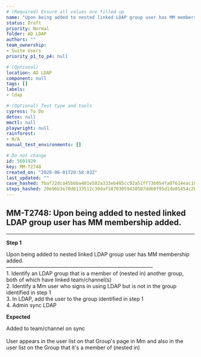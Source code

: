 ```yaml
---
# (Required) Ensure all values are filled up
name: "Upon being added to nested linked LDAP group user has MM membership added."
status: Draft
priority: Normal
folder: AD LDAP
authors: ""
team_ownership: 
- Suite Users
priority_p1_to_p4: null

# (Optional)
location: AD LDAP
component: null
tags: []
labels: 
- ldap

# (Optional) Test type and tools
cypress: To Do
detox: null
mmctl: null
playwright: null
rainforest: 
- N/A
manual_test_environments: []

# Do not change
id: 5601920
key: MM-T2748
created_on: "2020-06-01T20:58:03Z"
last_updated: ""
case_hashed: fbaf22dca45bbba401e582a333eb405cc92a51ff73b054fa07614eac1054095a167d2d37423b03eba8fabf530b701465
steps_hashed: 20e96b3e70d6133512c30daf18703059438587dd60f95d1de05454c2bdba4d0610710636c33c4ddc9fef341c282aa522
---
```


<!-- (Auto-generated) Based on frontmatter's "key" and "name" -->

## MM-T2748: Upon being added to nested linked LDAP group user has MM membership added.

---

**Step 1**

Upon being added to nested linked LDAP group user has MM membership added.\
————————————————————————————\
1\. Identify an LDAP group that is a member of (nested in) another group, both of which have linked team/channel(s)\
2\. Identify a Mm user who signs in using LDAP but is not in the group identified in step 1\
3\. In LDAP, add the user to the group identified in step 1\
4\. Admin sync LDAP

**Expected**

Added to team/channel on sync\
\
User appears in the user list on that Group's page in Mm and also in the user list on the Group that it's a member of (nested in)
